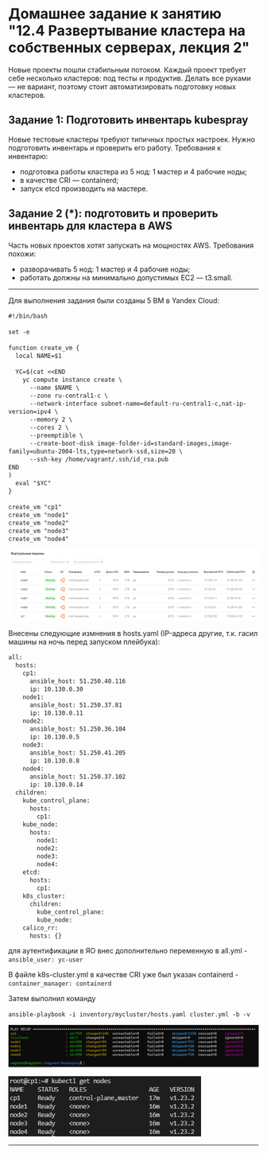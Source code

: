 # Домашнее задание к занятию "12.4 Развертывание кластера на собственных серверах, лекция 2"
Новые проекты пошли стабильным потоком. Каждый проект требует себе несколько кластеров: под тесты и продуктив. Делать все руками — не вариант, поэтому стоит автоматизировать подготовку новых кластеров.

## Задание 1: Подготовить инвентарь kubespray
Новые тестовые кластеры требуют типичных простых настроек. Нужно подготовить инвентарь и проверить его работу. Требования к инвентарю:
* подготовка работы кластера из 5 нод: 1 мастер и 4 рабочие ноды;
* в качестве CRI — containerd;
* запуск etcd производить на мастере.

## Задание 2 (*): подготовить и проверить инвентарь для кластера в AWS
Часть новых проектов хотят запускать на мощностях AWS. Требования похожи:
* разворачивать 5 нод: 1 мастер и 4 рабочие ноды;
* работать должны на минимально допустимых EC2 — t3.small.


---
Для выполнения задания были созданы 5 ВМ в Yandex Cloud:
```
#!/bin/bash

set -e

function create_vm {
  local NAME=$1

  YC=$(cat <<END
    yc compute instance create \
      --name $NAME \
      --zone ru-central1-c \
      --network-interface subnet-name=default-ru-central1-c,nat-ip-version=ipv4 \
      --memory 2 \
      --cores 2 \
      --preemptible \
      --create-boot-disk image-folder-id=standard-images,image-family=ubuntu-2004-lts,type=network-ssd,size=20 \
      --ssh-key /home/vagrant/.ssh/id_rsa.pub
END
)
  eval "$YC"
}

create_vm "cp1"
create_vm "node1"
create_vm "node2"
create_vm "node3"
create_vm "node4"
```
![VM](vm.PNG)

Внесены следующие измнения в hosts.yaml (IP-адреса другие, т.к. гасил машины на ночь перед запуском плейбука):
```
all:
  hosts:
    cp1:
      ansible_host: 51.250.40.116
      ip: 10.130.0.30 
    node1:
      ansible_host: 51.250.37.81
      ip: 10.130.0.11      
    node2:
      ansible_host: 51.250.36.104
      ip: 10.130.0.5    
    node3:
      ansible_host: 51.250.41.205
      ip: 10.130.0.8   
    node4:
      ansible_host: 51.250.37.102
      ip: 10.130.0.14
  children:
    kube_control_plane:
      hosts:
        cp1:
    kube_node:
      hosts:
        node1:
        node2:
        node3:
        node4:
    etcd:
      hosts:
        cp1:
    k8s_cluster:
      children:
        kube_control_plane:
        kube_node:
    calico_rr:
      hosts: {}
```
для аутентификации в ЯО внес дополнительно переменную в all.yml - `ansible_user: yc-user`

В файле k8s-cluster.yml в качестве CRI уже был указан containerd - `container_manager: containerd` 

Затем выполнил команду 

`ansible-playbook -i inventory/mycluster/hosts.yaml cluster.yml -b -v`

![playbook](playbook.PNG)

![nodes](nodes.jpg)

---
